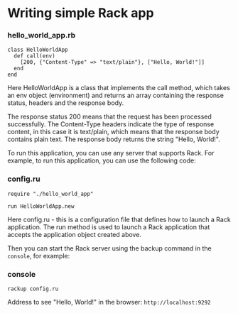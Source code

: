 # Writing simple Rack app

### hello_world_app.rb

```
class HelloWorldApp
  def call(env)
    [200, {"Content-Type" => "text/plain"}, ["Hello, World!"]]
  end
end
```

Here HelloWorldApp is a class that implements the call method, which takes an env object (environment) and returns an array containing the response status, headers and the response body.

The response status 200 means that the request has been processed successfully. The Content-Type headers indicate the type of response content, in this case it is text/plain, which means that the response body contains plain text. The response body returns the string "Hello, World!".

To run this application, you can use any server that supports Rack. For example, to run this application, you can use the following code:

### config.ru

```
require "./hello_world_app"

run HelloWorldApp.new
```

Here config.ru - this is a configuration file that defines how to launch a Rack application. The run method is used to launch a Rack application that accepts the application object created above.

Then you can start the Rack server using the backup command in the `console`, for example:

### console 

```
rackup config.ru
```

Address to see "Hello, World!" in the browser: `http://localhost:9292`